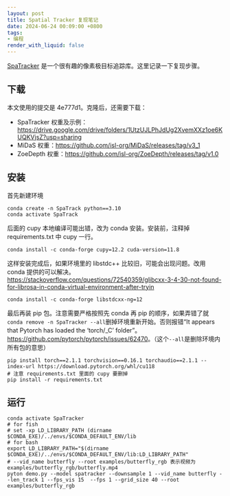 ```yaml
---
layout: post
title: Spatial Tracker 复现笔记
date: 2024-06-24 00:09:00 +0800
tags: 
- 编程
render_with_liquid: false
---
```


[SpaTracker](https://github.com/henry123-boy/SpaTracker) 是一个很有趣的像素极目标追踪库。这里记录一下复现步骤。

## 下载

本文使用的提交是 4e777d1。克隆后，还需要下载：

- SpaTracker 权重及示例：<https://drive.google.com/drive/folders/1UtzUJLPhJdUg2XvemXXz1oe6KUQKVjsZ?usp=sharing>
- MiDaS 权重：<https://github.com/isl-org/MiDaS/releases/tag/v3_1>
- ZoeDepth 权重：<https://github.com/isl-org/ZoeDepth/releases/tag/v1.0>

## 安装

首先新建环境

```
conda create -n SpaTrack python==3.10
conda activate SpaTrack
```

后面的 cupy 本地编译可能出错，改为 conda 安装。安装前，注释掉 requirements.txt 中 cupy 一行。

```
conda install -c conda-forge cupy=12.2 cuda-version=11.8
```

这样安装完成后，如果环境里的 libstdc++ 比较旧，可能会出现问题。改用 conda 提供的可以解决。<https://stackoverflow.com/questions/72540359/glibcxx-3-4-30-not-found-for-librosa-in-conda-virtual-environment-after-tryin>

```
conda install -c conda-forge libstdcxx-ng=12
```

最后再装 pip 包。注意需要严格按照先 conda 再 pip 的顺序，如果弄错了就 `conda remove -n SpaTracker --all`删掉环境重新开始。否则报错“It appears that Pytorch has loaded the ‘torch/_C’ folder”。<https://github.com/pytorch/pytorch/issues/62470>。（这个`--all`是删除环境内所有包的意思）

```
pip install torch==2.1.1 torchvision==0.16.1 torchaudio==2.1.1 --index-url https://download.pytorch.org/whl/cu118
# 注意 requirements.txt 里面的 cupy 要删掉
pip install -r requirements.txt
```

## 运行

```
conda activate SpaTracker
# for fish
# set -xp LD_LIBRARY_PATH (dirname $CONDA_EXE)/../envs/$CONDA_DEFAULT_ENV/lib
# for bash
export LD_LIBRARY_PATH="$(dirname $CONDA_EXE)/../envs/$CONDA_DEFAULT_ENV/lib:LD_LIBRARY_PATH"
# --vid_name butterfly --root examples/butterfly_rgb 表示视频为 examples/butterfly_rgb/butterfly.mp4
pyton demo.py --model spatracker --downsample 1 --vid_name butterfly --len_track 1 --fps_vis 15  --fps 1 --grid_size 40 --root examples/butterfly_rgb
```

